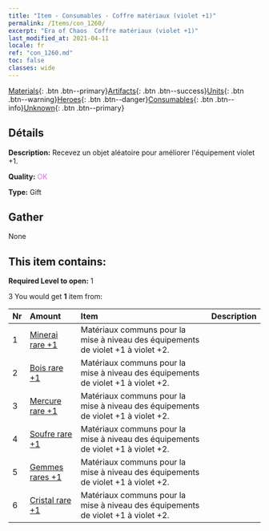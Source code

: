 ```yaml
---
title: "Item - Consumables - Coffre matériaux (violet +1)"
permalink: /Items/con_1260/
excerpt: "Era of Chaos  Coffre matériaux (violet +1)"
last_modified_at: 2021-04-11
locale: fr
ref: "con_1260.md"
toc: false
classes: wide
---
```

 [Materials](/fr/Items/){: .btn .btn--primary}[Artifacts](/fr/Items/Artifacts/){: .btn .btn--success}[Units](/fr/Items/Units/){: .btn .btn--warning}[Heroes](/fr/Items/Heroes/){: .btn .btn--danger}[Consumables](/fr/Items/Consumables/){: .btn .btn--info}[Unknown](/fr/Items/Unknown/){: .btn .btn--primary}

## Détails
 **Description:** Recevez un objet aléatoire pour améliorer l'équipement violet +1.

 **Quality:** <span style="color: #DA70D6">OK</span>

 **Type:** Gift

## Gather

  None

## This item contains:

 **Required Level to open:** 1

 3 You would get **1** item  from:

  | Nr | Amount |     Item    | Description |
  |:---|:-------|:------------|:-----------:|
  | 1 | [Minerai rare +1](/fr/Items/mat_40/) | Matériaux communs pour la mise à niveau des équipements de violet +1 à violet +2. | 
  | 2 | [Bois rare +1](/fr/Items/mat_41/) | Matériaux communs pour la mise à niveau des équipements de violet +1 à violet +2. | 
  | 3 | [Mercure rare +1](/fr/Items/mat_42/) | Matériaux communs pour la mise à niveau des équipements de violet +1 à violet +2. | 
  | 4 | [Soufre rare +1](/fr/Items/mat_43/) | Matériaux communs pour la mise à niveau des équipements de violet +1 à violet +2. | 
  | 5 | [Gemmes rares +1](/fr/Items/mat_44/) | Matériaux communs pour la mise à niveau des équipements de violet +1 à violet +2. | 
  | 6 | [Cristal rare +1](/fr/Items/mat_45/) | Matériaux communs pour la mise à niveau des équipements de violet +1 à violet +2. | 
